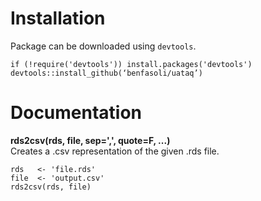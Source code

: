 # Installation
Package can be downloaded using `devtools`.
```
if (!require('devtools')) install.packages('devtools')
devtools::install_github(‘benfasoli/uataq’)
```

# Documentation
**rds2csv(rds, file, sep=',', quote=F, ...)**  
Creates a .csv representation of the given .rds file.

```
rds   <- 'file.rds'
file  <- 'output.csv'
rds2csv(rds, file)
```
